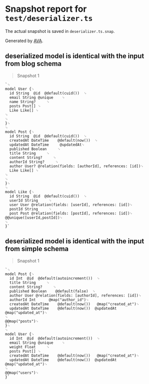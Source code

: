 # Snapshot report for `test/deserializer.ts`

The actual snapshot is saved in `deserializer.ts.snap`.

Generated by [AVA](https://avajs.dev).

## deserialized model is identical with the input from blog schema

> Snapshot 1

    `␊
    model User {␊
      id String  @id  @default(cuid())  ␊
      email String @unique    ␊
      name String?     ␊
      posts Post[] ␊
      Like Like[] ␊
    ␊
    ␊
    }␊
    ␊
    model Post {␊
      id String  @id  @default(cuid())  ␊
      createdAt DateTime    @default(now())  ␊
      updatedAt DateTime     @updatedAt␊
      published Boolean     ␊
      title String     ␊
      content String?     ␊
      authorId String?     ␊
      author User? @relation(fields: [authorId], references: [id])␊
      Like Like[] ␊
    ␊
    ␊
    }␊
    ␊
    model Like {␊
      id String  @id  @default(cuid())  ␊
      userId String     ␊
      user User @relation(fields: [userId], references: [id])␊
      postId String     ␊
      post Post @relation(fields: [postId], references: [id])␊
    @@unique([userId,postId])␊
    ␊
    }`

## deserialized model is identical with the input from simple schema

> Snapshot 1

    `␊
    model Post {␊
      id Int  @id  @default(autoincrement())  ␊
      title String     ␊
      content String?     ␊
      published Boolean    @default(false)  ␊
      author User @relation(fields: [authorId], references: [id])␊
      authorId Int      @map("author_id")␊
      createdAt DateTime    @default(now())   @map("created_at")␊
      updatedAt DateTime    @default(now())  @updatedAt @map("updated_at")␊
    ␊
    @@map("posts")␊
    }␊
    ␊
    model User {␊
      id Int  @id  @default(autoincrement())  ␊
      email String @unique    ␊
      weight Float     ␊
      posts Post[] ␊
      createdAt DateTime    @default(now())   @map("created_at")␊
      updatedAt DateTime    @default(now())  @updatedAt @map("updated_at")␊
    ␊
    @@map("users")␊
    }`
